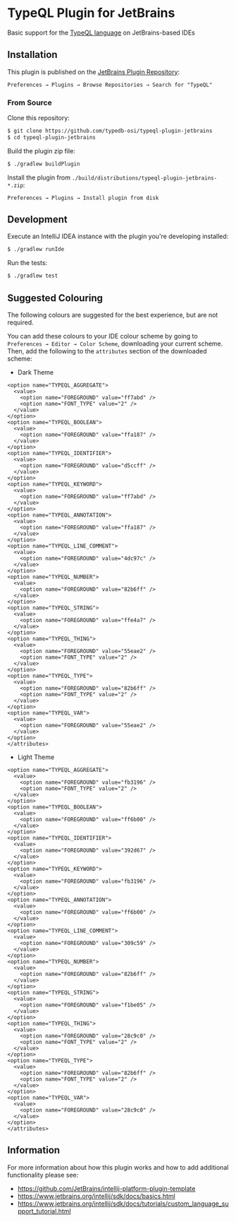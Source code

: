 # TypeQL Plugin for JetBrains

<!-- Plugin description -->

Basic support for the [TypeQL language](https://github.com/vaticle/typeql) on JetBrains-based IDEs

<!-- Plugin description end -->

## Installation

This plugin is published on the [JetBrains Plugin Repository](https://plugins.jetbrains.com/plugin/17912-typeql):

    Preferences → Plugins → Browse Repositories → Search for "TypeQL"

### From Source

Clone this repository:
```bash
$ git clone https://github.com/typedb-osi/typeql-plugin-jetbrains
$ cd typeql-plugin-jetbrains
```

Build the plugin zip file:

```bash
$ ./gradlew buildPlugin
```

Install the plugin from `./build/distributions/typeql-plugin-jetbrains-*.zip`:

    Preferences → Plugins → Install plugin from disk

## Development

Execute an IntelliJ IDEA instance with the plugin you're developing installed:

```bash
$ ./gradlew runIde
```

Run the tests:

```bash
$ ./gradlew test
```

## Suggested Colouring

The following colours are suggested for the best experience, but are not required. 

You can add these colours to your IDE colour scheme by going to `Preferences → Editor → Color Scheme`, downloading your current scheme. Then, add the following to the `attributes` section of the downloaded scheme:

- Dark Theme

```
<option name="TYPEQL_AGGREGATE">
  <value>
    <option name="FOREGROUND" value="ff7abd" />
    <option name="FONT_TYPE" value="2" />
  </value>
</option>
<option name="TYPEQL_BOOLEAN">
  <value>
    <option name="FOREGROUND" value="ffa187" />
  </value>
</option>
<option name="TYPEQL_IDENTIFIER">
  <value>
    <option name="FOREGROUND" value="d5ccff" />
  </value>
</option>
<option name="TYPEQL_KEYWORD">
  <value>
    <option name="FOREGROUND" value="ff7abd" />
  </value>
</option>
<option name="TYPEQL_ANNOTATION">
  <value>
    <option name="FOREGROUND" value="ffa187" />
  </value>
</option>
<option name="TYPEQL_LINE_COMMENT">
  <value>
    <option name="FOREGROUND" value="4dc97c" />
  </value>
</option>
<option name="TYPEQL_NUMBER">
  <value>
    <option name="FOREGROUND" value="82b6ff" />
  </value>
</option>
<option name="TYPEQL_STRING">
  <value>
    <option name="FOREGROUND" value="ffe4a7" />
  </value>
</option>
<option name="TYPEQL_THING">
  <value>
    <option name="FOREGROUND" value="55eae2" />
    <option name="FONT_TYPE" value="2" />
  </value>
</option>
<option name="TYPEQL_TYPE">
  <value>
    <option name="FOREGROUND" value="82b6ff" />
    <option name="FONT_TYPE" value="2" />
  </value>
</option>
<option name="TYPEQL_VAR">
  <value>
    <option name="FOREGROUND" value="55eae2" />
  </value>
</option>
</attributes>
```

- Light Theme

```
<option name="TYPEQL_AGGREGATE">
  <value>
    <option name="FOREGROUND" value="fb3196" />
    <option name="FONT_TYPE" value="2" />
  </value>
</option>
<option name="TYPEQL_BOOLEAN">
  <value>
    <option name="FOREGROUND" value="ff6b00" />
  </value>
</option>
<option name="TYPEQL_IDENTIFIER">
  <value>
    <option name="FOREGROUND" value="392d67" />
  </value>
</option>
<option name="TYPEQL_KEYWORD">
  <value>
    <option name="FOREGROUND" value="fb3196" />
  </value>
</option>
<option name="TYPEQL_ANNOTATION">
  <value>
    <option name="FOREGROUND" value="ff6b00" />
  </value>
</option>
<option name="TYPEQL_LINE_COMMENT">
  <value>
    <option name="FOREGROUND" value="309c59" />
  </value>
</option>
<option name="TYPEQL_NUMBER">
  <value>
    <option name="FOREGROUND" value="82b6ff" />
  </value>
</option>
<option name="TYPEQL_STRING">
  <value>
    <option name="FOREGROUND" value="f1be05" />
  </value>
</option>
<option name="TYPEQL_THING">
  <value>
    <option name="FOREGROUND" value="28c9c0" />
    <option name="FONT_TYPE" value="2" />
  </value>
</option>
<option name="TYPEQL_TYPE">
  <value>
    <option name="FOREGROUND" value="82b6ff" />
    <option name="FONT_TYPE" value="2" />
  </value>
</option>
<option name="TYPEQL_VAR">
  <value>
    <option name="FOREGROUND" value="28c9c0" />
  </value>
</option>
</attributes>
```

## Information

For more information about how this plugin works and how to add additional functionality please see:
 - https://github.com/JetBrains/intellij-platform-plugin-template
 - https://www.jetbrains.org/intellij/sdk/docs/basics.html
 - https://www.jetbrains.org/intellij/sdk/docs/tutorials/custom_language_support_tutorial.html
